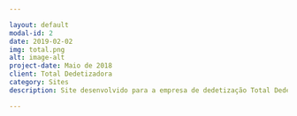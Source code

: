 ```yaml
---

layout: default
modal-id: 2
date: 2019-02-02
img: total.png
alt: image-alt
project-date: Maio de 2018
client: Total Dedetizadora
category: Sites
description: Site desenvolvido para a empresa de dedetização Total Dedetizadora em wordpress. Link direto para o site <a href="http://totaldedetizadora.com.br/">TotalDedetizaora.com.br</a>.

---
```

